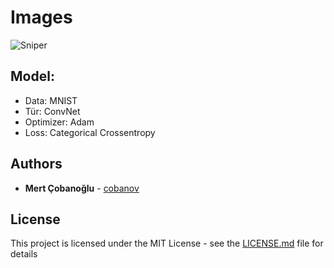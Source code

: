 # Images
![Sniper]([https://img.imgyukle.com/2023/07/15/rGaM0A.png])
## Model:
* Data: MNIST
* Tür: ConvNet
* Optimizer: Adam
* Loss: Categorical Crossentropy
## Authors
* **Mert Çobanoğlu** - [cobanov](https://github.com/cobanov)
## License
This project is licensed under the MIT License - see the [LICENSE.md](LICENSE.md) file for details
